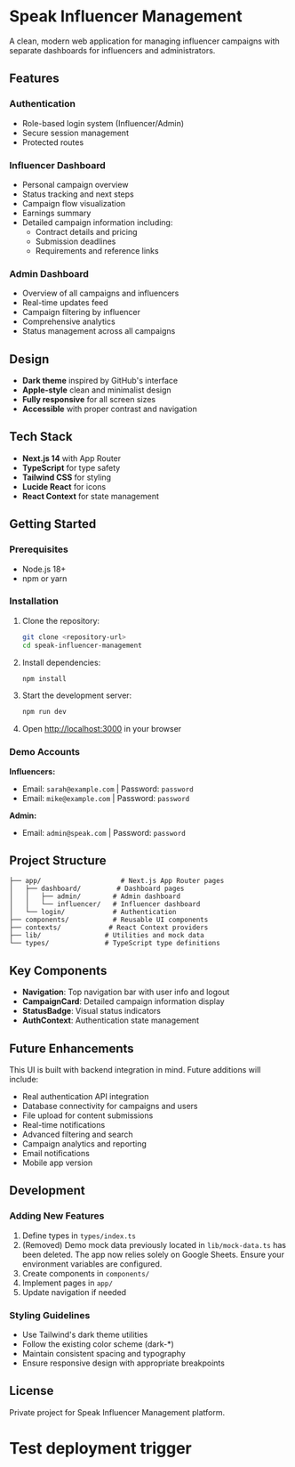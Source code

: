 # Speak Influencer Management

A clean, modern web application for managing influencer campaigns with separate dashboards for influencers and administrators.

## Features

### Authentication
- Role-based login system (Influencer/Admin)
- Secure session management
- Protected routes

### Influencer Dashboard
- Personal campaign overview
- Status tracking and next steps
- Campaign flow visualization
- Earnings summary
- Detailed campaign information including:
  - Contract details and pricing
  - Submission deadlines
  - Requirements and reference links

### Admin Dashboard
- Overview of all campaigns and influencers
- Real-time updates feed
- Campaign filtering by influencer
- Comprehensive analytics
- Status management across all campaigns

## Design

- **Dark theme** inspired by GitHub's interface
- **Apple-style** clean and minimalist design
- **Fully responsive** for all screen sizes
- **Accessible** with proper contrast and navigation

## Tech Stack

- **Next.js 14** with App Router
- **TypeScript** for type safety
- **Tailwind CSS** for styling
- **Lucide React** for icons
- **React Context** for state management

## Getting Started

### Prerequisites
- Node.js 18+ 
- npm or yarn

### Installation

1. Clone the repository:
   ```bash
   git clone <repository-url>
   cd speak-influencer-management
   ```

2. Install dependencies:
   ```bash
   npm install
   ```

3. Start the development server:
   ```bash
   npm run dev
   ```

4. Open [http://localhost:3000](http://localhost:3000) in your browser

### Demo Accounts

**Influencers:**
- Email: `sarah@example.com` | Password: `password`
- Email: `mike@example.com` | Password: `password`

**Admin:**
- Email: `admin@speak.com` | Password: `password`

## Project Structure

```
├── app/                    # Next.js App Router pages
│   ├── dashboard/         # Dashboard pages
│   │   ├── admin/        # Admin dashboard
│   │   └── influencer/   # Influencer dashboard
│   └── login/            # Authentication
├── components/           # Reusable UI components
├── contexts/            # React Context providers
├── lib/                # Utilities and mock data
└── types/              # TypeScript type definitions
```

## Key Components

- **Navigation**: Top navigation bar with user info and logout
- **CampaignCard**: Detailed campaign information display
- **StatusBadge**: Visual status indicators
- **AuthContext**: Authentication state management

## Future Enhancements

This UI is built with backend integration in mind. Future additions will include:

- Real authentication API integration
- Database connectivity for campaigns and users
- File upload for content submissions
- Real-time notifications
- Advanced filtering and search
- Campaign analytics and reporting
- Email notifications
- Mobile app version

## Development

### Adding New Features

1. Define types in `types/index.ts`
2. (Removed) Demo mock data previously located in `lib/mock-data.ts` has been deleted. The app now relies solely on Google Sheets. Ensure your environment variables are configured.
3. Create components in `components/`
4. Implement pages in `app/`
5. Update navigation if needed

### Styling Guidelines

- Use Tailwind's dark theme utilities
- Follow the existing color scheme (dark-*)
- Maintain consistent spacing and typography
- Ensure responsive design with appropriate breakpoints

## License

Private project for Speak Influencer Management platform.
# Test deployment trigger
